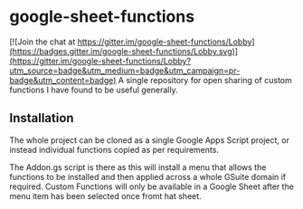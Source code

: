 # google-sheet-functions

[![Join the chat at https://gitter.im/google-sheet-functions/Lobby](https://badges.gitter.im/google-sheet-functions/Lobby.svg)](https://gitter.im/google-sheet-functions/Lobby?utm_source=badge&utm_medium=badge&utm_campaign=pr-badge&utm_content=badge)
A single repository for open sharing of custom functions I have found to be useful generally.

## Installation

The whole project can be cloned as a single Google Apps Script project, or instead individual functions copied as per requirements.

The Addon.gs script is there as this will install a menu that allows the functions to be installed and then applied across a whole GSuite domain if required. Custom Functions will only be available in a Google Sheet after the menu item has been selected once fromt hat sheet.
